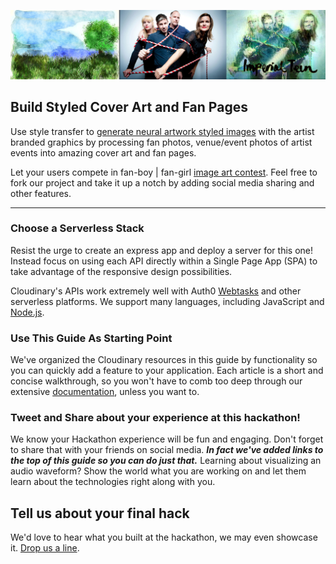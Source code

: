 ![](/assets/Imperial-styled.jpg)

## Build Styled Cover Art and Fan Pages

Use style transfer to [generate neural artwork styled images](/presentation-and-responsive-image-delivery/turn-photos-to-art-with-style-transfer.md) with the artist branded graphics by processing fan photos, venue/event photos of artist events into amazing cover art and fan pages.

Let your users compete in fan-boy \| fan-girl  [image art contest](https://faas-cloudinary.com/wt-60a287cd40c53f6e56bd60ac8922bc3e-0/style-transfer).  Feel free to fork our project and take it up a notch by adding social media sharing and other features. 

---

### Choose a Serverless Stack

Resist the urge to create an express app and deploy a server for this one!  Instead focus on using each API directly within a Single Page App \(SPA\) to take advantage of the responsive design possibilities.

Cloudinary's APIs work extremely well with Auth0 [Webtasks](https://webtask.io) and other serverless platforms.  We support many languages, including JavaScript and [Node.js](https://cloudinary.com/documentation/node_integration).

### Use This Guide As Starting Point

We've organized the Cloudinary resources in this guide by functionality so you can quickly add a feature to your application. Each article is a short and concise walkthrough, so you won't have to comb too deep through our extensive [documentation](https://cloudinary.com/documentation), unless you want to.

### Tweet and Share about your experience at this hackathon!

We know your Hackathon experience will be fun and engaging.  Don't forget to share that with your friends on social media.   _**In fact we've added links to the top of this guide so you can do just that.**_ Learning about visualizing an audio waveform? Show the world what you are working on and let them learn about the technologies right along with you.

## Tell us about your final hack

We'd love to hear what you built at the hackathon, we may even showcase it.  [Drop us a line](mailto:Dan.Gilmore@cloudinary.com).

